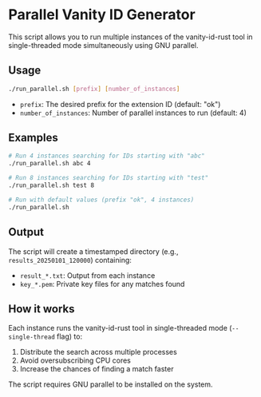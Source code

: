 # Parallel Vanity ID Generator

This script allows you to run multiple instances of the vanity-id-rust tool in single-threaded mode simultaneously using GNU parallel.

## Usage

```bash
./run_parallel.sh [prefix] [number_of_instances]
```

- `prefix`: The desired prefix for the extension ID (default: "ok")
- `number_of_instances`: Number of parallel instances to run (default: 4)

## Examples

```bash
# Run 4 instances searching for IDs starting with "abc"
./run_parallel.sh abc 4

# Run 8 instances searching for IDs starting with "test"
./run_parallel.sh test 8

# Run with default values (prefix "ok", 4 instances)
./run_parallel.sh
```

## Output

The script will create a timestamped directory (e.g., `results_20250101_120000`) containing:
- `result_*.txt`: Output from each instance
- `key_*.pem`: Private key files for any matches found

## How it works

Each instance runs the vanity-id-rust tool in single-threaded mode (`--single-thread` flag) to:
1. Distribute the search across multiple processes
2. Avoid oversubscribing CPU cores
3. Increase the chances of finding a match faster

The script requires GNU parallel to be installed on the system.